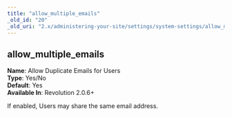 ```yaml
---
title: "allow_multiple_emails"
_old_id: "20"
_old_uri: "2.x/administering-your-site/settings/system-settings/allow_multiple_emails"
---
```


allow\_multiple\_emails
-----------------------

**Name**: Allow Duplicate Emails for Users   
**Type**: Yes/No   
**Default**: Yes   
**Available In**: Revolution 2.0.6+

If enabled, Users may share the same email address.